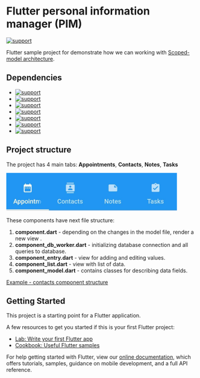 # Flutter personal information manager (PIM)

[![support](https://img.shields.io/badge/platform-flutter%7Cdart%20vm-ff69b4.svg?style=flat-square)](https://github.com/asjqkkkk/todo-list-app)

Flutter sample project for demonstrate how we can working with [Scoped-model architecture](https://pub.dev/packages/scoped_model).

## Dependencies

* [![support](https://img.shields.io/badge/scoped__model-1.0.1-brightgreen?style=flat-square)](https://pub.dev/packages/scoped_model)
* [![support](https://img.shields.io/badge/flutter__calendar__carousel-1.3.15%2B3-brightgreen?style=flat-square)](https://pub.dev/packages/flutter_calendar_carousel/versions/1.3.15+3)
* [![support](https://img.shields.io/badge/sqflite-%5E1.3.0-brightgreen?style=flat-square)](https://pub.dev/packages/sqflite/versions/1.3.0)
* [![support](https://img.shields.io/badge/path__provider-%5E1.6.5-brightgreen?style=flat-square)](https://pub.dev/packages/path_provider/versions/1.6.5)
* [![support](https://img.shields.io/badge/flutter__slidable-0.4.9-brightgreen?style=flat-square)](https://pub.dev/packages/flutter_slidable/versions/0.4.9)
* [![support](https://img.shields.io/badge/intl-0.15.7-brightgreen?style=flat-square)](https://pub.dev/packages/intl/versions/0.15.7)
* [![support](https://img.shields.io/badge/image__picker-%5E0.6.5-brightgreen?style=flat-square)](https://pub.dev/packages/image_picker/versions/0.6.5)


## Project structure

The project has 4 main tabs: **Appointments**, **Contacts**, **Notes**, **Tasks**

<img src="https://raw.githubusercontent.com/PopovVA/repo_images/master/tabs.jpg" height="100">

These components have next file structure:
1. **component.dart** - depending on the changes in the model file, render a new view .
2. **component_db_worker.dart** - initializing database connection and all queries to database.
3. **component_entry.dart** - view for adding and editing values.
4. **component_list.dart** - view with list of data.
5. **component_model.dart** - contains classes for describing data fields.

[Example - contacts component structure](https://github.com/PopovVA/pim/tree/master/lib/screens/contacts)

## Getting Started

This project is a starting point for a Flutter application.

A few resources to get you started if this is your first Flutter project:

- [Lab: Write your first Flutter app](https://flutter.dev/docs/get-started/codelab)
- [Cookbook: Useful Flutter samples](https://flutter.dev/docs/cookbook)

For help getting started with Flutter, view our
[online documentation](https://flutter.dev/docs), which offers tutorials,
samples, guidance on mobile development, and a full API reference.

